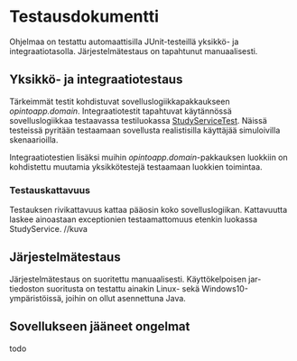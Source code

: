 # Testausdokumentti
Ohjelmaa on testattu automaattisilla JUnit-testeillä yksikkö- ja integraatiotasolla. 
Järjestelmätestaus on tapahtunut manuaalisesti.

## Yksikkö- ja integraatiotestaus
Tärkeimmät testit kohdistuvat sovelluslogiikkapakkaukseen _opintoapp.domain_. 
Integraatiotestit tapahtuvat käytännössä sovelluslogiikkaa testaavassa testiluokassa
[StudyServiceTest](https://github.com/anL1/otm-harjoitustyo/blob/master/OpintoApp/src/test/java/domain/StudyServiceTest.java). Näissä testeissä pyritään testaamaan sovellusta realistisilla käyttäjää
simuloivilla skenaarioilla.

Integraatiotestien lisäksi muihin _opintoapp.domain_-pakkauksen luokkiin on kohdistettu
muutamia yksikkötestejä testaamaan luokkien toimintaa.

### Testauskattavuus
Testauksen rivikattavuus kattaa pääosin koko sovelluslogiikan. Kattavuutta laskee ainoastaan
exceptionien testaamattomuus etenkin luokassa StudyService. 
//kuva

## Järjestelmätestaus
Järjestelmätestaus on suoritettu manuaalisesti. Käyttökelpoisen jar-tiedoston suoritusta
on testattu ainakin Linux- sekä Windows10-ympäristöissä, joihin on ollut asennettuna Java.

## Sovellukseen jääneet ongelmat
todo

